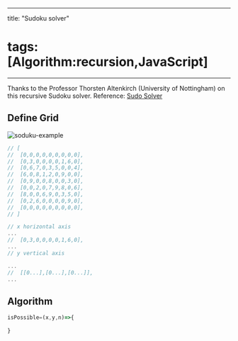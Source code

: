 
---
title:  "Sudoku solver"
# tags: [Algorithm:recursion,JavaScript]
---

Thanks to the Professor Thorsten Altenkirch (University of Nottingham) on this recursive Sudoku solver.
Reference: [Sudo Solver](https://www.youtube.com/watch?v=G_UYXzGuqvM)

## Define Grid


![soduku-example](/assets/images/2020-08-06/suduku.jpg)
```js
// [
//  [0,0,0,0,0,0,0,0,0],
//  [0,3,0,0,0,0,1,6,0],
//  [0,6,7,0,3,5,0,0,4],
//  [6,0,8,1,2,0,9,0,0],
//  [0,9,0,0,8,0,0,3,0],
//  [0,0,2,0,7,9,8,0,6],
//  [8,0,0,6,9,0,3,5,0],
//  [0,2,6,0,0,0,0,9,0],
//  [0,0,0,0,0,0,0,0,0],
// ]

// x horizontal axis
...
//  [0,3,0,0,0,0,1,6,0],
...
// y vertical axis

...
//  [[0...],[0...],[0...]],
...

```


## Algorithm

```js
isPossible=(x,y,n)=>{
  
}
```
